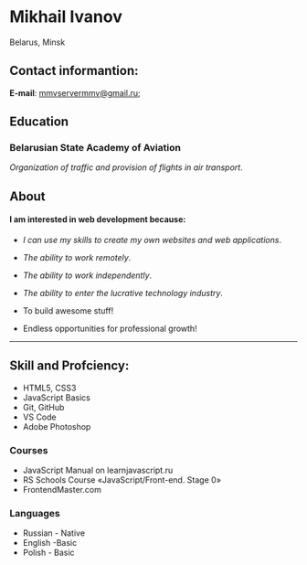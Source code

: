 # Mikhail Ivanov

Belarus, Minsk
##  Contact informantion:
**E-mail**: mmvservermmv@gmail.ru;

## Education
### Belarusian State Academy of Aviation

*Organization of traffic and provision of flights in air transport*.

## About
#### I am interested in web development because:

- *I can use my skills to create my own websites and web applications*.

- *The ability to work remotely*.

- *The ability to work independently*.

- *The ability to enter the lucrative technology industry*.

- To build awesome stuff!

- Endless opportunities for professional growth!

***
## Skill and Profciency:
* HTML5, CSS3
* JavaScript Basics
* Git, GitHub
* VS Code
* Adobe Photoshop

###  Courses
* JavaScript Manual on learnjavascript.ru
* RS Schools Course «JavaScript/Front-end. Stage 0»
* FrontendMaster.com

###  Languages
* Russian - Native
* English -Basic
* Polish - Basic
